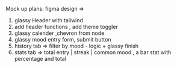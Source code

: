 Mock up plans:
 figma design => 
 1. glassy Header with tailwind
 2. add header functions , add theme toggler
 3. glassy calender ,chevron from node  
 4. glassy mood entry form, submit button
 5. history tab => filter by mood - logic + glassy finish
 6. stats tab => total entry | streak | common mood , a bar stat with percentage and total                     